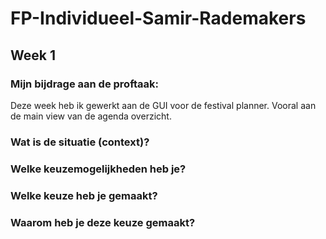 # FP-Individueel-Samir-Rademakers

## Week 1
### Mijn bijdrage aan de proftaak:

Deze week heb ik gewerkt aan de GUI voor de festival planner. Vooral aan de main view van de agenda overzicht.

### Wat is de situatie (context)?

### Welke keuzemogelijkheden heb je?

### Welke keuze heb je gemaakt?

### Waarom heb je deze keuze gemaakt?

### 

